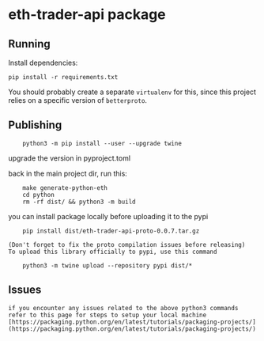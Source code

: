# eth-trader-api package

## Running

Install dependencies:
```shell
pip install -r requirements.txt
```

You should probably create a separate `virtualenv` for this, since this project
relies on a specific version of `betterproto`.

## Publishing

```shell
    python3 -m pip install --user --upgrade twine
```

upgrade the version in pyproject.toml

back in the main project dir, run this: 
```shell
    make generate-python-eth
    cd python
    rm -rf dist/ && python3 -m build 
```

you can install package locally before uploading it to the pypi

```shell
    pip install dist/eth-trader-api-proto-0.0.7.tar.gz
```

    (Don't forget to fix the proto compilation issues before releasing)
    To upload this library officially to pypi, use this command

```shell
    python3 -m twine upload --repository pypi dist/*
```   

## Issues
    if you encounter any issues related to the above python3 commands refer to this page for steps to setup your local machine 
    [https://packaging.python.org/en/latest/tutorials/packaging-projects/](https://packaging.python.org/en/latest/tutorials/packaging-projects/)